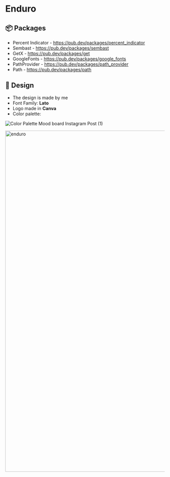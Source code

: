 # Enduro

## :package: Packages
- Percent Indicator - https://pub.dev/packages/percent_indicator
- Sembast - https://pub.dev/packages/sembast
- GetX - https://pub.dev/packages/get
- GoogleFonts - https://pub.dev/packages/google_fonts
- PathProvider - https://pub.dev/packages/path_provider
- Path - https://pub.dev/packages/path

##  :art: Design
- The design is made by me
- Font Family: **Lato**
- Logo made in **Canva**
- Color palette:

![Color Palette Mood board Instagram Post (1)](https://github.com/user-attachments/assets/d44a6cdf-e5f2-419c-b5a2-a31ced95788b)

<img width="1080" height="1080" alt="enduro" src="https://github.com/user-attachments/assets/6c7b3153-2434-4d61-82a9-900523219685" />

